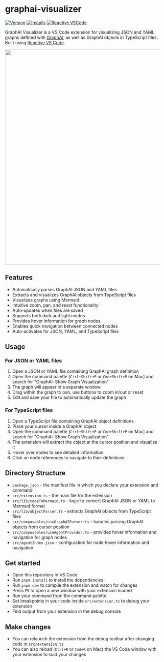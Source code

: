 # graphai-visualizer

[![Version](https://img.shields.io/visual-studio-marketplace/v/receptron.graphai-visualizer)](https://marketplace.visualstudio.com/items?itemName=receptron.graphai-visualizer) [![Installs](https://img.shields.io/visual-studio-marketplace/i/receptron.graphai-visualizer)](https://marketplace.visualstudio.com/items?itemName=receptron.graphai-visualizer) [![Reactive VSCode](https://img.shields.io/badge/Reactive-VSCode-%23007ACC?style=flat&labelColor=%23229863)](https://kermanx.github.io/reactive-vscode/)

GraphAI Visualizer is a VS Code extension for visualizing JSON and YAML graphs defined with [GraphAI](https://github.com/receptron/graphai), as well as GraphAI objects in TypeScript files. Built using [Reactive VS Code](https://kermanx.github.io/reactive-vscode/).

<img src="https://github.com/user-attachments/assets/d83aae3f-786e-4f3d-bd29-f3687d23b7a8" width="700">

## Features

- Automatically parses GraphAI JSON and YAML files
- Extracts and visualizes GraphAI objects from TypeScript files
- Visualizes graphs using Mermaid
- Intuitive zoom, pan, and reset functionality
- Auto-updates when files are saved
- Supports both dark and light modes
- Provides hover information for graph nodes
- Enables quick navigation between connected nodes
- Auto-activates for JSON, YAML, and TypeScript files

## Usage

### For JSON or YAML files
1. Open a JSON or YAML file containing GraphAI graph definition
2. Open the command palette (`Ctrl+Shift+P` or `Cmd+Shift+P` on Mac) and search for "GraphAI: Show Graph Visualization"
3. The graph will appear in a separate window
4. Drag within the graph to pan, use buttons to zoom in/out or reset
5. Edit and save your file to automatically update the graph

### For TypeScript files
1. Open a TypeScript file containing GraphAI object definitions
2. Place your cursor inside a GraphAI object
3. Open the command palette (`Ctrl+Shift+P` or `Cmd+Shift+P` on Mac) and search for "GraphAI: Show Graph Visualization"
4. The extension will extract the object at the cursor position and visualize it
5. Hover over nodes to see detailed information
6. Click on node references to navigate to their definitions

## Directory Structure

* `package.json` - the manifest file in which you declare your extension and command
* `src/extension.ts` - the main file for the extension
* `src/lib/codeToMermaid.ts` - logic to convert GraphAI JSON or YAML to Mermaid format
* `src/lib/objectParser.ts` - extracts GraphAI objects from TypeScript files
* `src/composables/useGraphAIParser.ts` - handles parsing GraphAI objects from cursor position
* `src/composables/useAgentProvider.ts` - provides hover information and navigation for graph nodes
* `src/agentIndex.json` - configuration for node hover information and navigation

## Get started

* Open this repository in VS Code
* Run `pnpm install` to install the dependencies
* Run `pnpm dev` to compile the extension and watch for changes
* Press `F5` to open a new window with your extension loaded
* Run your command from the command palette
* Set breakpoints in your code inside `src/extension.ts` to debug your extension
* Find output from your extension in the debug console

## Make changes

* You can relaunch the extension from the debug toolbar after changing code in `src/extension.ts`
* You can also reload (`Ctrl+R` or `Cmd+R` on Mac) the VS Code window with your extension to load your changes
